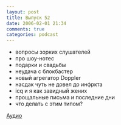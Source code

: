 ```yaml
---
layout: post
title: Выпуск 52
date: 2006-02-01 21:34
comments: true
categories: podcast
---
```


- вопросы зорких слушателей
- про шоу-нотес
- подарки и свадьбы
- неудача с блокбастер
- новый агрегатор Doppler
- насдак чуть не довел до инфркта
- icq и я как завидный жених
- прощальные письма и последние дни
- что делать с этим типом?

[Аудио](https://podcast.umputun.com/media/ump_podcast52.mp3)
<audio src="https://podcast.umputun.com/media/ump_podcast52.mp3" preload="none">